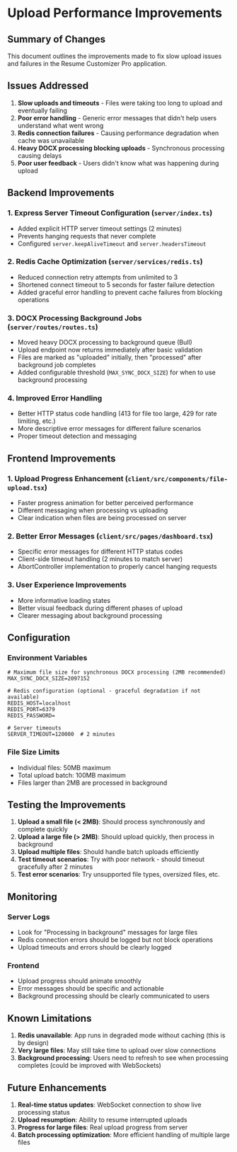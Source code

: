 # Upload Performance Improvements

## Summary of Changes

This document outlines the improvements made to fix slow upload issues and failures in the Resume Customizer Pro application.

## Issues Addressed

1. **Slow uploads and timeouts** - Files were taking too long to upload and eventually failing
2. **Poor error handling** - Generic error messages that didn't help users understand what went wrong
3. **Redis connection failures** - Causing performance degradation when cache was unavailable
4. **Heavy DOCX processing blocking uploads** - Synchronous processing causing delays
5. **Poor user feedback** - Users didn't know what was happening during upload

## Backend Improvements

### 1. Express Server Timeout Configuration (`server/index.ts`)
- Added explicit HTTP server timeout settings (2 minutes)
- Prevents hanging requests that never complete
- Configured `server.keepAliveTimeout` and `server.headersTimeout`

### 2. Redis Cache Optimization (`server/services/redis.ts`)
- Reduced connection retry attempts from unlimited to 3
- Shortened connect timeout to 5 seconds for faster failure detection
- Added graceful error handling to prevent cache failures from blocking operations

### 3. DOCX Processing Background Jobs (`server/routes/routes.ts`)
- Moved heavy DOCX processing to background queue (Bull)
- Upload endpoint now returns immediately after basic validation
- Files are marked as "uploaded" initially, then "processed" after background job completes
- Added configurable threshold (`MAX_SYNC_DOCX_SIZE`) for when to use background processing

### 4. Improved Error Handling
- Better HTTP status code handling (413 for file too large, 429 for rate limiting, etc.)
- More descriptive error messages for different failure scenarios
- Proper timeout detection and messaging

## Frontend Improvements

### 1. Upload Progress Enhancement (`client/src/components/file-upload.tsx`)
- Faster progress animation for better perceived performance
- Different messaging when processing vs uploading
- Clear indication when files are being processed on server

### 2. Better Error Messages (`client/src/pages/dashboard.tsx`)
- Specific error messages for different HTTP status codes
- Client-side timeout handling (2 minutes to match server)
- AbortController implementation to properly cancel hanging requests

### 3. User Experience Improvements
- More informative loading states
- Better visual feedback during different phases of upload
- Clearer messaging about background processing

## Configuration

### Environment Variables
```env
# Maximum file size for synchronous DOCX processing (2MB recommended)
MAX_SYNC_DOCX_SIZE=2097152

# Redis configuration (optional - graceful degradation if not available)
REDIS_HOST=localhost
REDIS_PORT=6379
REDIS_PASSWORD=

# Server timeouts
SERVER_TIMEOUT=120000  # 2 minutes
```

### File Size Limits
- Individual files: 50MB maximum
- Total upload batch: 100MB maximum
- Files larger than 2MB are processed in background

## Testing the Improvements

1. **Upload a small file (< 2MB)**: Should process synchronously and complete quickly
2. **Upload a large file (> 2MB)**: Should upload quickly, then process in background
3. **Upload multiple files**: Should handle batch uploads efficiently
4. **Test timeout scenarios**: Try with poor network - should timeout gracefully after 2 minutes
5. **Test error scenarios**: Try unsupported file types, oversized files, etc.

## Monitoring

### Server Logs
- Look for "Processing in background" messages for large files
- Redis connection errors should be logged but not block operations
- Upload timeouts and errors should be clearly logged

### Frontend
- Upload progress should animate smoothly
- Error messages should be specific and actionable
- Background processing should be clearly communicated to users

## Known Limitations

1. **Redis unavailable**: App runs in degraded mode without caching (this is by design)
2. **Very large files**: May still take time to upload over slow connections
3. **Background processing**: Users need to refresh to see when processing completes (could be improved with WebSockets)

## Future Enhancements

1. **Real-time status updates**: WebSocket connection to show live processing status
2. **Upload resumption**: Ability to resume interrupted uploads
3. **Progress for large files**: Real upload progress from server
4. **Batch processing optimization**: More efficient handling of multiple large files